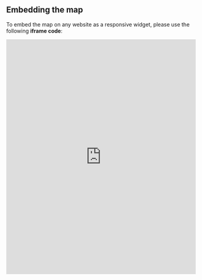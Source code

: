 ## Embedding the map

To embed the map on any website as a responsive widget, please use the following **iframe code**:

<iframe title="Euranet Map" aria-label="Map" id="euranet-map-birth-rate" src="https://map-birth-rate.vercel.app" scrolling="no" frameborder="0"style="width: 0; min-width: 100% !important; border: none;" height="624"></iframe><script type="text/javascript">window.addEventListener("message",e=>{if("https://map-birth-rate.vercel.app"!==e.origin)return;let t=e.data;if(t.height){document.getElementById("euranet-map-birth-rate").height=t.height+"px"}},!1)</script>